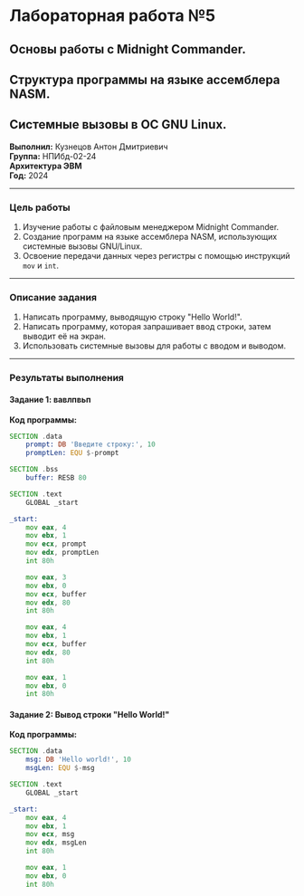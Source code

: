 # Лабораторная работа №5  
## Основы работы с Midnight Commander.  
## Структура программы на языке ассемблера NASM.  
## Системные вызовы в ОС GNU Linux.

**Выполнил:** Кузнецов Антон Дмитриевич  
**Группа:** НПИбд-02-24  
**Архитектура ЭВМ**  
**Год:** 2024  

---

### **Цель работы**  
1. Изучение работы с файловым менеджером Midnight Commander.  
2. Создание программ на языке ассемблера NASM, использующих системные вызовы GNU/Linux.  
3. Освоение передачи данных через регистры с помощью инструкций `mov` и `int`.  

---

### **Описание задания**  
1. Написать программу, выводящую строку "Hello World!".  
2. Написать программу, которая запрашивает ввод строки, затем выводит её на экран.  
3. Использовать системные вызовы для работы с вводом и выводом.

---

### **Результаты выполнения**

#### **Задание 1: вавлпвьп**
**Код программы:**
```asm
SECTION .data
    prompt: DB 'Введите строку:', 10
    promptLen: EQU $-prompt

SECTION .bss
    buffer: RESB 80

SECTION .text
    GLOBAL _start

_start:
    mov eax, 4
    mov ebx, 1
    mov ecx, prompt
    mov edx, promptLen
    int 80h

    mov eax, 3
    mov ebx, 0
    mov ecx, buffer
    mov edx, 80
    int 80h

    mov eax, 4
    mov ebx, 1
    mov ecx, buffer
    mov edx, 80
    int 80h

    mov eax, 1
    mov ebx, 0
    int 80h
```

#### **Задание 2: Вывод строки "Hello World!"**
**Код программы:**
```asm
SECTION .data
    msg: DB 'Hello world!', 10
    msgLen: EQU $-msg

SECTION .text
    GLOBAL _start

_start:
    mov eax, 4
    mov ebx, 1
    mov ecx, msg
    mov edx, msgLen
    int 80h

    mov eax, 1
    mov ebx, 0
    int 80h

